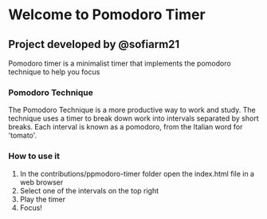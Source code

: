 # Welcome to Pomodoro Timer
## Project developed by @sofiarm21

Pomodoro timer is a minimalist timer that implements the pomodoro technique to help you focus

### Pomodoro Technique
The Pomodoro Technique is a more productive way to work and study. The technique uses a timer to break down work into intervals separated by short breaks. Each interval is known as a pomodoro, from the Italian word for 'tomato'.

### How to use it

1. In the contributions/ppmodoro-timer folder open the index.html file in a web browser
2. Select one of the intervals on the top right
3. Play the timer
4. Focus!
